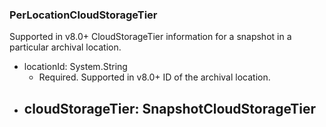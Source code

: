 ### PerLocationCloudStorageTier
Supported in v8.0+
  CloudStorageTier information for a snapshot in a particular archival location.

- locationId: System.String
  - Required. Supported in v8.0+
  ID of the archival location.
- cloudStorageTier: SnapshotCloudStorageTier
  - 
